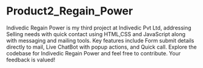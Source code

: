 # Product2_Regain_Power
Indivedic Regain Power is my third project at Indivedic Pvt Ltd, addressing Selling needs with quick contact using HTML,CSS and JavaScript along with messaging and mailing tools. Key features include Form submit details directly to mail, Live ChatBot with popup actions, and Quick call. Explore the codebase for Indivedic Regain Power and feel free to contribute. Your feedback is valued!
